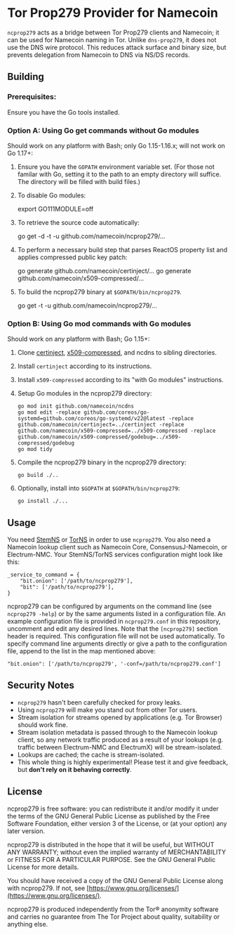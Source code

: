 # Tor Prop279 Provider for Namecoin

`ncprop279` acts as a bridge between Tor Prop279 clients and Namecoin; it can be used for Namecoin naming in Tor.  Unlike `dns-prop279`, it does not use the DNS wire protocol.  This reduces attack surface and binary size, but prevents delegation from Namecoin to DNS via NS/DS records.

## Building

### Prerequisites:

Ensure you have the Go tools installed.

### Option A: Using Go get commands without Go modules

Should work on any platform with Bash; only Go 1.15-1.16.x; will not work on Go 1.17+:

1. Ensure you have the `GOPATH` environment variable set. (For those not
   familar with Go, setting it to the path to an empty directory will suffice.
   The directory will be filled with build files.)

2. To disable Go modules:

      export GO111MODULE=off

3. To retrieve the source code automatically:

      go get -d -t -u github.com/namecoin/ncprop279/...

4. To perform a necessary build step that parses ReactOS property list and applies compressed public key patch:

      go generate github.com/namecoin/certinject/...
      go generate github.com/namecoin/x509-compressed/...

6. To build the ncprop279 binary at `$GOPATH/bin/ncprop279`.

      go get -t -u github.com/namecoin/ncprop279/...

### Option B: Using Go mod commands with Go modules

Should work on any platform with Bash; Go 1.15+:

1. Clone [certinject](https://github.com/namecoin/certinject), [x509-compressed](https://github.com/namecoin/x509-compressed), and ncdns to sibling directories.

2. Install `certinject` according to its instructions.

3. Install `x509-compressed` according to its "with Go modules" instructions.

4. Setup Go modules in the ncprop279 directory:
 
       go mod init github.com/namecoin/ncdns
       go mod edit -replace github.com/coreos/go-systemd=github.com/coreos/go-systemd/v22@latest -replace github.com/namecoin/certinject=../certinject -replace github.com/namecoin/x509-compressed=../x509-compressed -replace github.com/namecoin/x509-compressed/godebug=../x509-compressed/godebug
       go mod tidy

5. Compile the ncprop279 binary in the ncprop279 directory:

       go build ./..

6. Optionally, install into `$GOPATH` at `$GOPATH/bin/ncprop279`:

       go install ./...

## Usage

You need [StemNS](https://github.com/namecoin/StemNS) or [TorNS](https://github.com/meejah/TorNS) in order to use `ncprop279`.  You also need a Namecoin lookup client such as Namecoin Core, ConsensusJ-Namecoin, or Electrum-NMC.  Your StemNS/TorNS services configuration might look like this:

```
_service_to_command = {
    "bit.onion": ['/path/to/ncprop279'],
    "bit": ['/path/to/ncprop279'],
}
```

ncprop279 can be configured by arguments on the command line (see `ncprop279 -help`)
or by the same arguments listed in a configuration file. An example configuration
file is provided in `ncprop279.conf` in this repository, uncomment and edit any
desired lines. Note that the `[ncprop279]` section header is required. This configuration
file will not be used automatically. To specify command line arguments directly
or give a path to the configuration file, append to the list in the map
mentioned above:

    "bit.onion": ['/path/to/ncprop279', '-conf=/path/to/ncprop279.conf']

## Security Notes

* `ncprop279` hasn't been carefully checked for proxy leaks.
* Using `ncprop279` will make you stand out from other Tor users.
* Stream isolation for streams opened by applications (e.g. Tor Browser) should work fine.
* Stream isolation metadata is passed through to the Namecoin lookup client, so any network traffic produced as a result of your lookups (e.g. traffic between Electrum-NMC and ElectrumX) will be stream-isolated.
* Lookups are cached; the cache is stream-isolated.
* This whole thing is highly experimental!  Please test it and give feedback, but **don't rely on it behaving correctly**.

## License

ncprop279 is free software: you can redistribute it and/or modify
it under the terms of the GNU General Public License as published by
the Free Software Foundation, either version 3 of the License, or
(at your option) any later version.

ncprop279 is distributed in the hope that it will be useful,
but WITHOUT ANY WARRANTY; without even the implied warranty of
MERCHANTABILITY or FITNESS FOR A PARTICULAR PURPOSE.  See the
GNU General Public License for more details.

You should have received a copy of the GNU General Public License
along with ncprop279.  If not, see [https://www.gnu.org/licenses/](https://www.gnu.org/licenses/).

ncprop279 is produced independently from the Tor® anonymity software and carries no guarantee from The Tor Project about quality, suitability or anything else.
